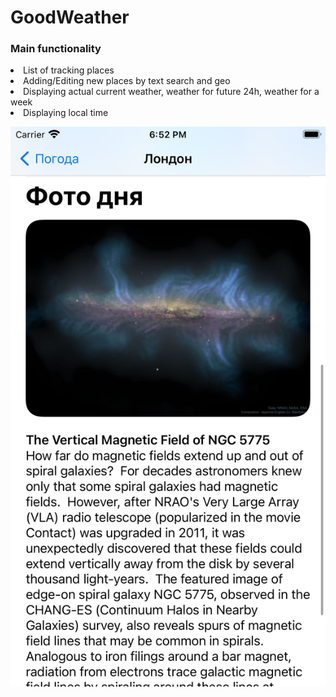 # GoodWeather

### Main functionality
<li>
  List of tracking places
<li>
  Adding/Editing new places by text search and geo
<li>
  Displaying actual current weather, weather for future 24h, weather for a week
<li>
  Displaying local time
  
 ![Screenshots](https://github.com/LDDmarc/GoodWeather/blob/master/Design/ScreenShots/Simulator%20Screen%20Shot%20-%20iPhone%208%20Plus%20-%202021-01-27%20at%2018.52.38.png)
